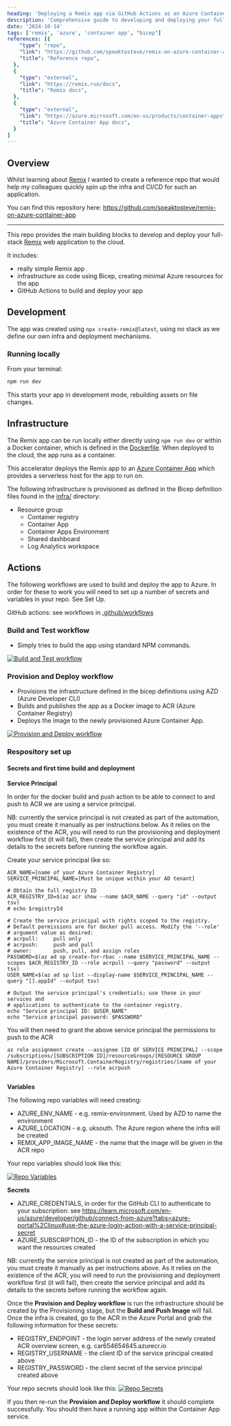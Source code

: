 ```yaml
---
heading: 'Deploying a Remix app via GitHub Actions as an Azure Container App'
description: 'Comprehensive guide to developing and deploying your full-stack Remix web application to the cloud via GitHub Actions as an Azure Container App'
date: '2024-10-14'
tags: ['remix', 'azure', 'container app', "bicep"]
references: [{
    "type": "repo", 
    "link": "https://github.com/speaktosteve/remix-on-azure-container-app",
    "title": "Reference repo",
  },
  {
    "type": "external", 
    "link": "https://remix.run/docs",
    "title": "Remix docs",
  },
  {
    "type": "external", 
    "link": "https://azure.microsoft.com/en-us/products/container-apps",
    "title": "Azure Container App docs",
  }
]
---
```


## Overview

Whilst learning about [Remix](https://remix.run/docs) I wanted to create a reference repo that would help my colleagues quickly spin up the infra and CI/CD for such an application. 

You can find this repository here: https://github.com/speaktosteve/remix-on-azure-container-app

---

This repo provides the main building blocks to develop and deploy your full-stack [Remix](https://remix.run/docs) web application to the cloud.

It includes:

- really simple Remix app
- infrastructure as code using Bicep, creating minimal Azure resources for the app
- GitHub Actions to build and deploy your app

## Development

The app was created using `npx create-remix@latest`, using no stack as we define our own infra and deployment mechanisms.

### Running locally

From your terminal:

```sh
npm run dev
```

This starts your app in development mode, rebuilding assets on file changes.

## Infrastructure

The Remix app can be run locally either directly using `npm run dev` or within a Docker container, which is defined in the [Dockerfile](https://github.com/speaktosteve/remix-on-azure-container-app/blob/main/Dockerfile). When deployed to the cloud, the app runs as a container.

This accelerator deploys the Remix app to an [Azure Container App](https://azure.microsoft.com/en-us/products/container-apps) which provides a serverless host for the app to run on.

The following infrastructure is provisioned as defined in the Bicep definition files found in the [infra/](https://github.com/speaktosteve/remix-on-azure-container-app/tree/main/infra) directory:

- Resource group
  - Container registry
  - Container App
  - Container Apps Environment
  - Shared dashboard
  - Log Analytics workspace

## Actions

The following workflows are used to build and deploy the app to Azure. In order for these to work you will need to set up a number of secrets and variables in your repo. See Set Up.

GitHub actions: see workflows in [.github/workflows](https://github.com/speaktosteve/remix-on-azure-container-app/tree/main/.github/workflows)

### Build and Test workflow

- Simply tries to build the app using standard NPM commands.

<a href="/post-assets/3/1.png" target="_blank">
<img src="/post-assets/3/1.png" alt="Build and Test workflow" />
</a>

### Provision and Deploy workflow

- Provisions the infrastructure defined in the bicep definitions using AZD (Azure Developer CLI)
- Builds and publishes the app as a Docker image to ACR (Azure Container Registry)
- Deploys the image to the newly provisioned Azure Container App.

<a href="/post-assets/3/2.png" target="_blank">
<img src="/post-assets/3/2.png" alt="Provision and Deploy workflow" />
</a>

### Respository set up

#### Secrets and first time build and deployment

**Service Principal**

In order for the docker build and push action to be able to connect to and push to ACR we are using a service principal.

NB: currently the service principal is not created as part of the automation, you must create it manually as per instructions below. As it relies on the existence of the ACR, you will need to run the provisioning and deployment workflow first (it will fail), then create the service principal and add its details to the secrets before running the workflow again.

Create your service principal like so:

```
ACR_NAME=[name of your Azure Container Registry]
SERVICE_PRINCIPAL_NAME=[Must be unique within your AD tenant]

# Obtain the full registry ID
ACR_REGISTRY_ID=$(az acr show --name $ACR_NAME --query "id" --output tsv)
# echo $registryId

# Create the service principal with rights scoped to the registry.
# Default permissions are for docker pull access. Modify the '--role'
# argument value as desired:
# acrpull:     pull only
# acrpush:     push and pull
# owner:       push, pull, and assign roles
PASSWORD=$(az ad sp create-for-rbac --name $SERVICE_PRINCIPAL_NAME --scopes $ACR_REGISTRY_ID --role acrpull --query "password" --output tsv)
USER_NAME=$(az ad sp list --display-name $SERVICE_PRINCIPAL_NAME --query "[].appId" --output tsv)

# Output the service principal's credentials; use these in your services and
# applications to authenticate to the container registry.
echo "Service principal ID: $USER_NAME"
echo "Service principal password: $PASSWORD"
```

You will then need to grant the above service principal the permissions to push to the ACR

```
az role assignment create --assignee [ID OF SERVICE PRINCIPAL] --scope /subscriptions/[SUBSCRIPTION ID]/resourceGroups/[RESOURCE GROUP NAME]/providers/Microsoft.ContainerRegistry/registries/[name of your Azure Container Registry] --role acrpush


```

**Variables**

The following repo variables will need creating:

- AZURE_ENV_NAME - e.g. remix-environment. Used by AZD to name the environment
- AZURE_LOCATION - e.g. uksouth. The Azure region where the infra will be created
- REMIX_APP_IMAGE_NAME - the name that the image will be given in the ACR repo

Your repo variables should look like this:

<a href="/post-assets/3/3.png" target="_blank">
<img src="/post-assets/3/3.png" alt="Repo Variables" />
</a>

**Secrets**

- AZURE_CREDENTIALS, in order for the GitHub CLI to authenticate to your subscription: see https://learn.microsoft.com/en-us/azure/developer/github/connect-from-azure?tabs=azure-portal%2Clinux#use-the-azure-login-action-with-a-service-principal-secret
- AZURE_SUBSCRIPTION_ID - the ID of the subscription in which you want the resources created

NB: currently the service principal is not created as part of the automation, you must create it manually as per instructions above. As it relies on the existence of the ACR, you will need to run the provisioning and deployment workflow first (it will fail), then create the service principal and add its details to the secrets before running the workflow again.

Once the **Provision and Deploy workflow** is run the infrastructure should be created by the Provisioning stage, but the **Build and Push Image** will fail.
Once the infra is created, go to the ACR in the Azure Portal and grab the following information for these secrets:

- REGISTRY_ENDPOINT - the login server address of the newly created ACR overview screen, e.g. car654654645.azurecr.io
- REGISTRY_USERNAME - the client ID of the service principal created above
- REGISTRY_PASSWORD - the client secret of the service principal created above

Your repo secrets should look like this:
<a href="/post-assets/3/4.png" target="_blank">
<img src="/post-assets/3/4.png" alt="Repo Secrets" />
</a>

If you then re-run the **Provision and Deploy workflow** it should complete successfully. You should then have a running app within the Container App service.